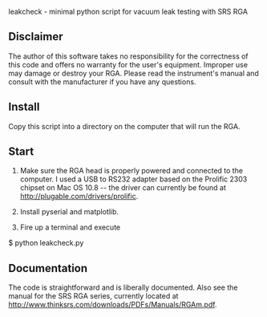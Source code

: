 leakcheck - minimal python script for vacuum leak testing with SRS RGA


Disclaimer
----------
The author of this software takes no responsibility for the correctness of this code and offers no warranty for the user's equipment. Improper use may damage or destroy your RGA. Please read the instrument's manual and consult with the manufacturer if you have any questions.


Install
-------
Copy this script into a directory on the computer that will run the RGA.


Start
-----
1. Make sure the RGA head is properly powered and connected to the computer. I used a USB to RS232 adapter based on the Prolific 2303 chipset on Mac OS 10.8 -- the driver can currently be found at http://plugable.com/drivers/prolific.

2. Install pyserial and matplotlib.

3. Fire up a terminal and execute

$ python leakcheck.py


Documentation
-------------
The code is straightforward and is liberally documented. Also see the manual for the SRS RGA series, currently located at http://www.thinksrs.com/downloads/PDFs/Manuals/RGAm.pdf.
